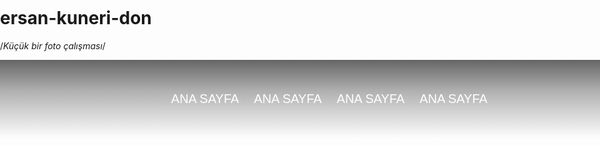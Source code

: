 # ersan-kuneri-don
/*Küçük bir foto çalışması*/

<!DOCTYPE html>
<head>


<style>
body {
	margin: 0;
	padding: 0;
	max-width: 100%;
	background: url(https://upload.wikimedia.org/wikipedia/commons/8/8c/Cole_Thomas_The_Course_of_Empire_The_Arcadian_or_Pastoral_State_1836.jpg);
	background-size: cover;

}
li {
	display: inline;
	font-size: 20px;
	padding: 10px;
}
ul {

	position: relative;
	left: 25%;
	margin: auto auto;	
}
a {
	text-decoration: none;
	font-family: helvetica;
	color: #FFF;

}
a:hover {
	transition: color 0.5s ease;
	color: #0086b3;
}
.en_ust {
	width: 100%;
	height: 50px;
	background: rgba(19,19,19,0.6);
background: -moz-linear-gradient(top, rgba(19,19,19,0.6) 0%, rgba(0,0,0,0.6) 0%, rgba(0,0,0,0.3) 100%);
background: -webkit-gradient(left top, left bottom, color-stop(0%, rgba(19,19,19,0.6)), color-stop(0%, rgba(0,0,0,0.6)), color-stop(100%, rgba(0,0,0,0.3)));
background: -webkit-linear-gradient(top, rgba(19,19,19,0.6) 0%, rgba(0,0,0,0.6) 0%, rgba(0,0,0,0.3) 100%);
background: -o-linear-gradient(top, rgba(19,19,19,0.6) 0%, rgba(0,0,0,0.6) 0%, rgba(0,0,0,0.3) 100%);
background: -ms-linear-gradient(top, rgba(19,19,19,0.6) 0%, rgba(0,0,0,0.6) 0%, rgba(0,0,0,0.3) 100%);
background: linear-gradient(to bottom, rgba(19,19,19,0.6) 0%, rgba(0,0,0,0.6) 0%, rgba(0,0,0,0.3) 100%);
filter: progid:DXImageTransform.Microsoft.gradient( startColorstr='#131313', endColorstr='#000000', GradientType=0 );
	margin: 0;
	position: relative;
}
.liste {
	position: relative;
	background: rgba(19,19,19,0.3);
background: -moz-linear-gradient(top, rgba(19,19,19,0.3) 0%, rgba(0,0,0,0.3) 0%, rgba(0,0,0,0) 100%);
background: -webkit-gradient(left top, left bottom, color-stop(0%, rgba(19,19,19,0.3)), color-stop(0%, rgba(0,0,0,0.3)), color-stop(100%, rgba(0,0,0,0)));
background: -webkit-linear-gradient(top, rgba(19,19,19,0.3) 0%, rgba(0,0,0,0.3) 0%, rgba(0,0,0,0) 100%);
background: -o-linear-gradient(top, rgba(19,19,19,0.3) 0%, rgba(0,0,0,0.3) 0%, rgba(0,0,0,0) 100%);
background: -ms-linear-gradient(top, rgba(19,19,19,0.3) 0%, rgba(0,0,0,0.3) 0%, rgba(0,0,0,0) 100%);
background: linear-gradient(to bottom, rgba(19,19,19,0.3) 0%, rgba(0,0,0,0.3) 0%, rgba(0,0,0,0) 100%);
filter: progid:DXImageTransform.Microsoft.gradient( startColorstr='#131313', endColorstr='#000000', GradientType=0 );
	width: 100%;
	height: 75px;
	margin: 0;
}
</style>


</head>

<body>

<div class="en_ust"></div>
<div class="liste">
<ul>
	<li><a href="#">ANA SAYFA</a></li>
	<li><a href="#">ANA SAYFA</a></li>
	<li><a href="#">ANA SAYFA</a></li>
	<li><a href="#">ANA SAYFA</a></li>
</ul>
</div>



<div class="main"> </div>

</body>

